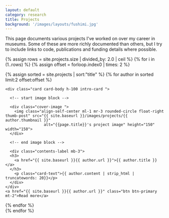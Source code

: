```yaml
---
layout: default
category: research
title: Projects
background: '/images/layouts/fushimi.jpg'
---
```


This page documents various projects I've worked on over my career in museums.
Some of these are more richly documented than others, but I try to include links
to code, publications and funding details where possible.

{% assign rows = site.projects.size | divided_by: 2.0 | ceil %}
{% for i in (1..rows) %}
  {% assign offset = forloop.index0 | times: 2 %}
  <div class="row">
  {% assign sorted = site.projects | sort:"title" %}
  {% for author in sorted limit:2 offset:offset %}
  <div class="col-md-6 mb-3">

    <div class="card card-body h-100 intro-card ">
  <div class="container head" style="max-height:100;"></div>
    <div class="container h-100">

      <!-- start image block -->

      <div class="cover-image ">
        <img class="align-self-center ml-1 mr-3 rounded-circle float-right thumb-post" src="{{ site.baseurl }}/images/projects/{{ author.thumbnail }}"
                     alt="{{page.title}}'s project image" height="150" width="150">
      </div>

      <!-- end image block -->

      <div class="contents-label mb-3">
      <h3>
        <a href="{{ site.baseurl }}{{ author.url }}">{{ author.title }}</a>
      </h3>
        <p class="card-text">{{ author.content | strip_html | truncatewords: 20}}</p>
      </div>
    </div>
    <a href="{{ site.baseurl }}{{ author.url }}" class="btn btn-primary mt-2">Read more</a>
  </div>

  </div>
  {% endfor %}
  </div>
  {% endfor %}
